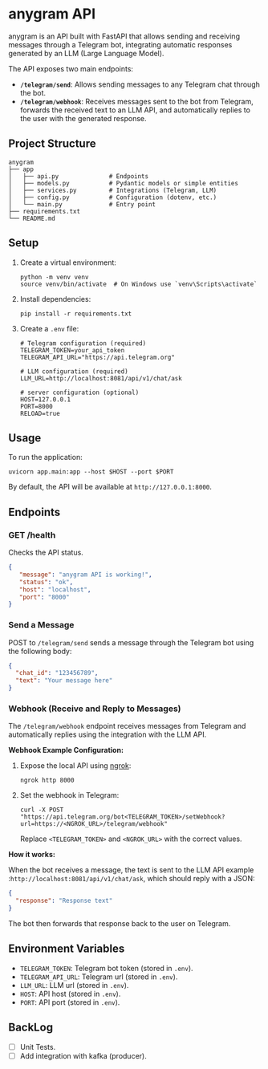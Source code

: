 # anygram API

anygram is an API built with FastAPI that allows sending and receiving messages through a Telegram bot, integrating automatic responses generated by an LLM (Large Language Model).

The API exposes two main endpoints:

- **`/telegram/send`**: Allows sending messages to any Telegram chat through the bot.
- **`/telegram/webhook`**: Receives messages sent to the bot from Telegram, forwards the received text to an LLM API, and automatically replies to the user with the generated response.

## Project Structure

```
anygram
├── app
│   ├── api.py              # Endpoints 
│   ├── models.py           # Pydantic models or simple entities
│   ├── services.py         # Integrations (Telegram, LLM)
│   ├── config.py           # Configuration (dotenv, etc.)
│   └── main.py             # Entry point
├── requirements.txt
└── README.md
```

## Setup

1. Create a virtual environment:
   ```
   python -m venv venv
   source venv/bin/activate  # On Windows use `venv\Scripts\activate`
   ```

2. Install dependencies:
   ```
   pip install -r requirements.txt
   ```

3. Create a `.env` file:
   ```
   # Telegram configuration (required)
   TELEGRAM_TOKEN=your_api_token
   TELEGRAM_API_URL="https://api.telegram.org"

   # LLM configuration (required)   
   LLM_URL=http://localhost:8081/api/v1/chat/ask

   # server configuration (optional)
   HOST=127.0.0.1
   PORT=8000
   RELOAD=true
   ```

## Usage

To run the application:
```
uvicorn app.main:app --host $HOST --port $PORT
```

By default, the API will be available at `http://127.0.0.1:8000`.

## Endpoints

### GET /health

Checks the API status.

```json
{
   "message": "anygram API is working!",
   "status": "ok",
   "host": "localhost",
   "port": "8000"
}
```

### Send a Message

POST to `/telegram/send` sends a message through the Telegram bot using the following body:

```json
{
  "chat_id": "123456789",
  "text": "Your message here"
}
```

### Webhook (Receive and Reply to Messages)

The `/telegram/webhook` endpoint receives messages from Telegram and automatically replies using the integration with the LLM API.

**Webhook Example Configuration:**

1. Expose the local API using [ngrok](https://ngrok.com/):
   ```
   ngrok http 8000
   ```

2. Set the webhook in Telegram:
   ```
   curl -X POST "https://api.telegram.org/bot<TELEGRAM_TOKEN>/setWebhook?url=https://<NGROK_URL>/telegram/webhook"
   ```
   Replace `<TELEGRAM_TOKEN>` and `<NGROK_URL>` with the correct values.

**How it works:**  

When the bot receives a message, the text is sent to the LLM API example :`http://localhost:8081/api/v1/chat/ask`, which should reply with a JSON:

```json
{
  "response": "Response text"
}
```
The bot then forwards that response back to the user on Telegram.

## Environment Variables

- `TELEGRAM_TOKEN`: Telegram bot token (stored in `.env`).
- `TELEGRAM_API_URL`: Telegram url (stored in `.env`).
- `LLM_URL`: LLM url (stored in `.env`).
- `HOST`: API host (stored in `.env`).
- `PORT`: API port (stored in `.env`).

## BackLog

- [ ] Unit Tests.
- [ ] Add integration with kafka (producer).
